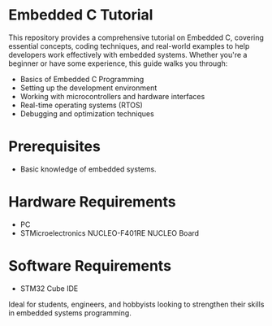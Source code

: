 # Embedded C Tutorial
This repository provides a comprehensive tutorial on Embedded C, covering essential concepts, coding techniques, and real-world examples to help developers work effectively with embedded systems. Whether you're a beginner or have some experience, this guide walks you through:

- Basics of Embedded C Programming
- Setting up the development environment
- Working with microcontrollers and hardware interfaces
- Real-time operating systems (RTOS)
- Debugging and optimization techniques
# Prerequisites
- Basic knowledge of embedded systems.
# Hardware Requirements
- PC
- STMicroelectronics NUCLEO-F401RE NUCLEO Board
# Software Requirements
- STM32 Cube IDE
  
Ideal for students, engineers, and hobbyists looking to strengthen their skills in embedded systems programming.
